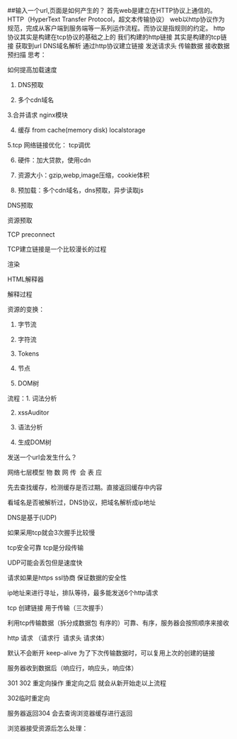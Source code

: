 ##输入一个url,页面是如何产生的？
首先web是建立在HTTP协议上通信的。
HTTP（HyperText Transfer Protocol，超文本传输协议）
web以http协议作为规范，完成从客户端到服务端等一系列运作流程。而协议是指规则的约定。
http协议其实是构建在tcp协议的基础之上的 我们构建的http链接 其实是构建的tcp链接
获取到url 
DNS域名解析 
通过http协议建立链接
发送请求头
传输数据
接收数据
预扫描
思考：

如何提高加载速度

1. DNS预取

2. 多个cdn域名

3.合并请求 nginx模块

4. 缓存 from cache(memory disk) localstorage

5.tcp 网络链接优化： tcp调优

6. 硬件：加大贷款，使用cdn

7. 资源大小：gzip,webp,image压缩，cookie体积

6. 预加载：多个cdn域名，dns预取，异步读取js

DNS预取

资源预取

TCP preconnect 

TCP建立链接是一个比较漫长的过程

渲染

HTML解释器

解释过程

资源的变换：

1. 字节流

2. 字符流

3. Tokens

4. 节点

5. DOM树

流程：1. 词法分析

2. xssAuditor

3. 语法分析

4. 生成DOM树










发送一个url会发生什么？

网络七层模型 物 数 网 传  会 表 应 

先去查找缓存，检测缓存是否过期。直接返回缓存中内容

看域名是否被解析过，DNS协议，把域名解析成ip地址

DNS是基于(UDP)

如果采用tcp就会3次握手比较慢

tcp安全可靠 tcp是分段传输

UDP可能会丢包但是速度快

请求如果是https ssl协商 保证数据的安全性

ip地址来进行寻址，排队等待，最多能发送6个http请求

tcp 创建链接 用于传输（三次握手）

利用tcp传输数据（拆分成数据包 有序的）可靠、有序，服务器会按照顺序来接收

http 请求 （请求行  请求头 请求体）

默认不会断开 keep-alive 为了下次传输数据时，可以复用上次的创建的链接

服务器收到数据后（响应行，响应头，响应体）

301 302 重定向操作 重定向之后 就会从新开始走以上流程

302临时重定向

服务器返回304 会去查询浏览器缓存进行返回



浏览器接受资源后怎么处理：





